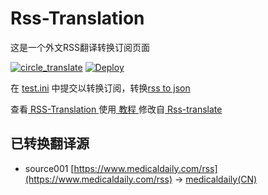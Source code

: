 # Rss-Translation

这是一个外文RSS翻译转换订阅页面 

[![circle_translate](https://github.com/CantonGirl/Rss-Translation/actions/workflows/circle_translate.yml/badge.svg)](https://github.com/CantonGirl/Rss-Translation/actions/workflows/circle_translate.yml)
[![Deploy](https://github.com/CantonGirl/Rss-Translation/actions/workflows/jekyll-gh-pages.yml/badge.svg)](https://github.com/CantonGirl/Rss-Translation/actions/workflows/jekyll-gh-pages.yml)

在 [test.ini](https://github.com/CantonGirl/Rss-Translation/blob/main/test.ini) 中提交以转换订阅，转换[rss to json](https://rss2json.com/)

查看[ RSS-Translation ](https://CantonGirl.github.io/RSS-Translation)使用[ 教程 ](https://www.tjsky.net/tutorial/644)修改自[ Rss-translate ](https://github.com/rcy1314/Rss-Translation/)

## 已转换翻译源

 - source001 [https://www.medicaldaily.com/rss](https://www.medicaldaily.com/rss) -> [medicaldaily(CN)](rss/medicaldaily(CN))
